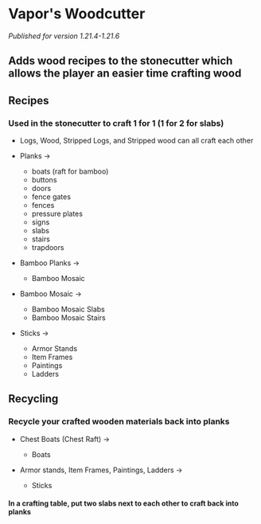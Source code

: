 # Vapor's Woodcutter

_Published for version 1.21.4-1.21.6_

## Adds wood recipes to the stonecutter which allows the player an easier time crafting wood

## Recipes

### Used in the stonecutter to craft 1 for 1 (1 for 2 for slabs)

- Logs, Wood, Stripped Logs, and Stripped wood can all craft each other

- Planks ->
	- boats (raft for bamboo)
	- buttons
	- doors
	- fence gates
	- fences
	- pressure plates
	- signs
	- slabs
	- stairs
	- trapdoors

- Bamboo Planks -> 
    - Bamboo Mosaic

- Bamboo Mosaic -> 
	- Bamboo Mosaic Slabs
	- Bamboo Mosaic Stairs

- Sticks ->
	- Armor Stands
	- Item Frames
	- Paintings
	- Ladders

## Recycling

### Recycle your crafted wooden materials back into planks

- Chest Boats (Chest Raft) ->
	- Boats

- Armor stands, Item Frames, Paintings, Ladders ->
	- Sticks

#### In a crafting table, put two slabs next to each other to craft back into planks